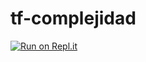 # tf-complejidad
[![Run on Repl.it](https://repl.it/badge/github/lucas1619/tf-complejidad)](https://repl.it/github/lucas1619/tf-complejidad)